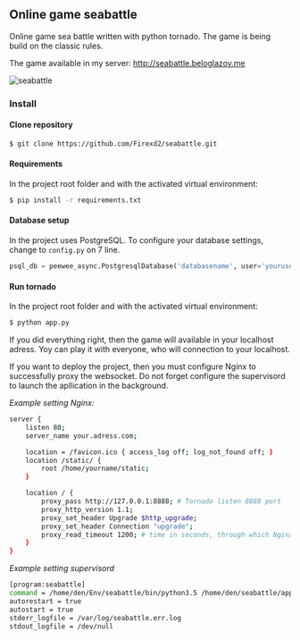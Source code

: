 ## Online game seabattle

Online game sea battle written with python tornado. The game is being build on the classic rules.

The game available in my server: http://seabattle.beloglazov.me

![seabattle](https://github.com/Firexd2/test/blob/master/seabattle.gif)

### Install

#### Clone repository

```bash
$ git clone https://github.com/Firexd2/seabattle.git
```

#### Requirements

In the project root folder and with the activated virtual environment:

```bash
$ pip install -r requirements.txt
```

#### Database setup

In the project uses PostgreSQL. To configure your database settings, change to ``config.py`` on 7 line.

```python
psql_db = peewee_async.PostgresqlDatabase('databasename', user='youruser', password='yourpassword', host='localhost')
```

#### Run tornado

In the project root folder and with the activated virtual environment:

```bash
$ python app.py
```

If you did everything right, then the game will available in your localhost adress. Yoy can play it with everyone, who will connection to your localhost.

If you want to deploy the project, then you must configure Nginx to successfully proxy the websocket. Do not forget configure the supervisord to launch the apllication in the background.

*Example setting Nginx:*

```bash
server {
    listen 80;
    server_name your.adress.com;

    location = /favicon.ico { access_log off; log_not_found off; }
    location /static/ {
        root /home/yourname/static;
    }

    location / {
        proxy_pass http://127.0.0.1:8888; # Tornado listen 8888 port
        proxy_http_version 1.1;
        proxy_set_header Upgrade $http_upgrade;
        proxy_set_header Connection "upgrade";
        proxy_read_timeout 1200; # time in seconds, through which Nginx will reset the connection
    }
}

```

*Example setting supervisord*

```bash
[program:seabattle]
command = /home/den/Env/seabattle/bin/python3.5 /home/den/seabattle/app.py
autorestart = true
autostart = true
stderr_logfile = /var/log/seabattle.err.log
stdout_logfile = /dev/null
```


